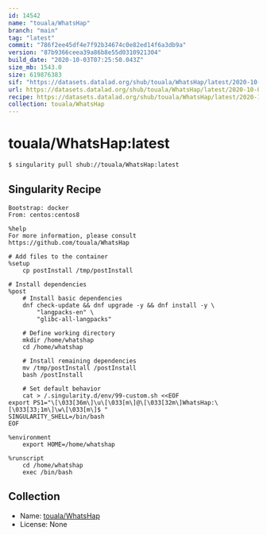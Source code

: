 ```yaml
---
id: 14542
name: "touala/WhatsHap"
branch: "main"
tag: "latest"
commit: "786f2ee45df4e7f92b34674c0e82ed14f6a3db9a"
version: "87b9366ceea39a86b8e55d0310921304"
build_date: "2020-10-03T07:25:50.043Z"
size_mb: 1543.0
size: 619876383
sif: "https://datasets.datalad.org/shub/touala/WhatsHap/latest/2020-10-03-786f2ee4-87b9366c/87b9366ceea39a86b8e55d0310921304.sif"
url: https://datasets.datalad.org/shub/touala/WhatsHap/latest/2020-10-03-786f2ee4-87b9366c/
recipe: https://datasets.datalad.org/shub/touala/WhatsHap/latest/2020-10-03-786f2ee4-87b9366c/Singularity
collection: touala/WhatsHap
---
```


# touala/WhatsHap:latest

```bash
$ singularity pull shub://touala/WhatsHap:latest
```

## Singularity Recipe

```singularity
Bootstrap: docker
From: centos:centos8

%help
For more information, please consult https://github.com/touala/WhatsHap

# Add files to the container
%setup
    cp postInstall /tmp/postInstall

# Install dependencies
%post
    # Install basic dependencies
    dnf check-update && dnf upgrade -y && dnf install -y \
        "langpacks-en" \
        "glibc-all-langpacks"

    # Define working directory
    mkdir /home/whatshap
    cd /home/whatshap

    # Install remaining dependencies
    mv /tmp/postInstall /postInstall
    bash /postInstall

    # Set default behavior
    cat > /.singularity.d/env/99-custom.sh <<EOF
export PS1="\[\033[36m\]\u\[\033[m\]@\[\033[32m\]WhatsHap:\[\033[33;1m\]\w\[\033[m\]$ "
SINGULARITY_SHELL=/bin/bash
EOF

%environment
    export HOME=/home/whatshap

%runscript
    cd /home/whatshap
    exec /bin/bash
```

## Collection

 - Name: [touala/WhatsHap](https://github.com/touala/WhatsHap)
 - License: None

